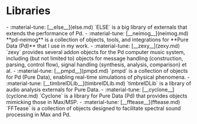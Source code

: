 # Libraries

<div class="grid cards" markdown>
- :material-tune: [__else__](else.md) `ELSE` is a big library of externals that extends the performance of Pd.
- :material-tune: [__neimog__](neimog.md) **pd-neimog** is a collection of objects, tools, and integrations for **Pure Data (Pd)** that I use in my work.
- :material-tune: [__zexy__](zexy.md) `zexy` provides several addon objects for the Pd computer music system, including (but not limited to) objects for message handling (construction, parsing, control flow), signal handling (synthesis, analysis, comparison) et al.
- :material-tune: [__pmpd__](pmpd.md) `pmpd` is a collection of objects for Pd (Pure Data), enabling real-time simulations of physical phenomena.
- :material-tune: [__timbreIDLib__](timbreIDLib.md) `timbreIDLib` is a library of audio analysis externals for Pure Data.
- :material-tune: [__cyclone__](cyclone.md) `Cyclone` is a library for Pure Data (Pd) that provides objects mimicking those in Max/MSP.
- :material-tune: [__fftease__](fftease.md) `FFTease` is a collection of objects designed to facilitate spectral sound processing in Max and Pd.
</div>

